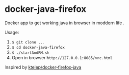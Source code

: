 # docker-java-firefox

Docker app to get working java in browser in moddern life .

Usage:
1. `$ git clone ...`
2. `$ cd docker-java-firefox`
3. `$ ./startAndRM.sh`
4. Open in browser `http://127.0.0.1:8085/vnc.html`

Inspired by [ktelep/docker-firefox-java](https://github.com/ktelep/docker-firefox-java) 
